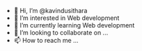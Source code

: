- 👋 Hi, I’m @kavindusithara
- 👀 I’m interested in Web development
- 🌱 I’m currently learning Web development
- 💞️ I’m looking to collaborate on ...
- 📫 How to reach me ...

<!---
kavindusithara/kavindusithara is a ✨ special ✨ repository because its `README.md` (this file) appears on your GitHub profile.
You can click the Preview link to take a look at your changes.
--->
